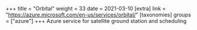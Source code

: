 +++
title = "Orbital"
weight = 33
date = 2021-03-10
[extra]
link = "https://azure.microsoft.com/en-us/services/orbital/"
[taxonomies]
groups = ["azure"]
+++
Azure service for satellite ground station and scheduling

